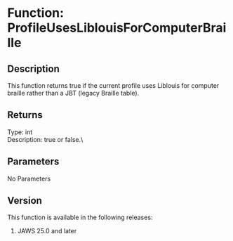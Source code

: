 # Function: ProfileUsesLiblouisForComputerBraille

## Description

This function returns true if the current profile uses Liblouis for
computer braille rather than a JBT (legacy Braille table).

## Returns

Type: int\
Description: true or false.\

## Parameters

No Parameters

## Version

This function is available in the following releases:

1.  JAWS 25.0 and later
